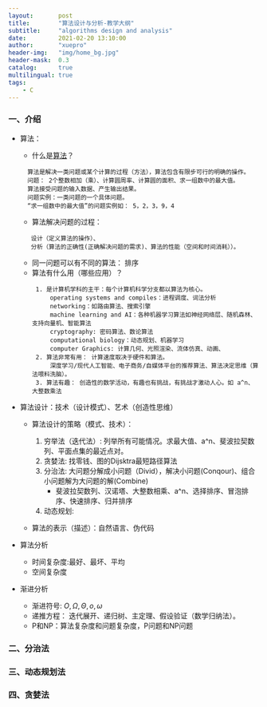 ```yaml
---
layout:       post
title:        "算法设计与分析-教学大纲"
subtitle:     "algorithms design and analysis"
date:         2021-02-20 13:10:00
author:       "xuepro"
header-img:   "img/home_bg.jpg"
header-mask:  0.3
catalog:      true
multilingual: true
tags:
    - C
---
```


### 一、介绍
  + 算法：
     - 什么是[算法](https://en.wikipedia.org/wiki/Algorithm)？  
     ``` 
       算法是解决一类问题或某个计算的过程（方法），算法包含有限步可行的明确的操作。
       问题： 2个整数相加（乘）、计算圆周率、计算圆的面积、求一组数中的最大值。
       算法接受问题的输入数据、产生输出结果。
       问题实例：一类问题的一个具体问题。
       “求一组数中的最大值”的问题实例如： 5，2，3，9，4   
     ```       
     - 算法解决问题的过程： 
     ```建模（问题的数学描述）、
        设计（定义算法的操作）、
        分析（算法的正确性(正确解决问题的需求)、算法的性能（空间和时间消耗））。
     ```
     - 同一问题可以有不同的算法：  排序
     - 算法有什么用（哪些应用）？   
       ```
        1. 是计算机学科的主干：每个计算机科学分支都以算法为核心。 
            operating systems and compiles：进程调度、词法分析
            networking：如路由算法、搜索引擎
            machine learning and AI：各种机器学习算法如神经网络层、随机森林、支持向量机、智能算法
            cryptography: 密码算法、数论算法
            computational biology：动态规划、机器学习
            computer Graphics: 计算几何、光照渲染、流体仿真、动画、
        2. 算法非常有用： 计算速度取决于硬件和算法。
            深度学习/现代人工智能、电子商务/自媒体平台的推荐算法、算法决定思维（算法喂料洗脑）。      
        3. 算法有趣： 创造性的数学活动，有趣也有挑战，有挑战才激动人心。如 a^n、大整数乘法
       ```
     
  + 算法设计：技术（设计模式）、艺术（创造性思维）
     - 算法设计的策略（模式、技术）：
       
       1. 穷举法（迭代法）: 列举所有可能情况。求最大值、a^n、斐波拉契数列、平面点集的最近点对。
       2. 贪婪法: 找零钱、图的Dijsktra最短路径算法
       3. 分治法: 大问题分解成小问题（Divid），解决小问题(Conqour)、组合小问题解为大问题的解(Combine)       
             - 斐波拉契数列、汉诺塔、大整数相乘、a^n、选择排序、冒泡排序、快速排序、归并排序
       4. 动态规划: 
       
     - 算法的表示（描述）：自然语言、伪代码
  + 算法分析
     - 时间复杂度:最好、最坏、平均  
     - 空间复杂度     
   
  + 渐进分析 
     - 渐进符号: $O,\Omega,\Theta,o,\omega$
     - 递推方程： 迭代展开、递归树、主定理、假设验证（数学归纳法）。 
     - P和NP：算法复杂度和问题复杂度，P问题和NP问题      

### 二、分治法

### 三、动态规划法

### 四、贪婪法
